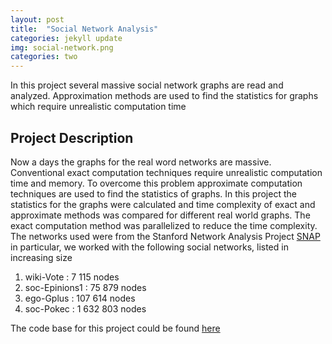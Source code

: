 ```yaml
---
layout: post
title:  "Social Network Analysis"
categories: jekyll update
img: social-network.png
categories: two
---
```


In this project several massive social network graphs are read and analyzed. Approximation methods are used to find the statistics for graphs which require unrealistic computation time 


## Project Description

Now a days the graphs for the real word networks are massive. Conventional exact computation techniques require unrealistic computation time and memory. 
To overcome this problem approximate computation techniques are used to find the statistics of graphs. 
In this project the statistics for the graphs were calculated and time complexity of exact and approximate methods was compared for different real world graphs. 
The exact computation method was parallelized to reduce the time complexity.
The networks used were from the Stanford Network Analysis Project [SNAP](http://snap.stanford.edu/data/index.html)
in particular, we worked with the following social networks, listed in increasing size

1. wiki-Vote : 7 115 nodes
2. soc-Epinions1 : 75 879 nodes
3. ego-Gplus : 107 614 nodes
4. soc-Pokec : 1 632 803 nodes

The code base for this project could be found [here](https://github.com/dani1793/Machine-Learning-Projects/tree/master/Mining%20Massive%20Graphs#abstract)